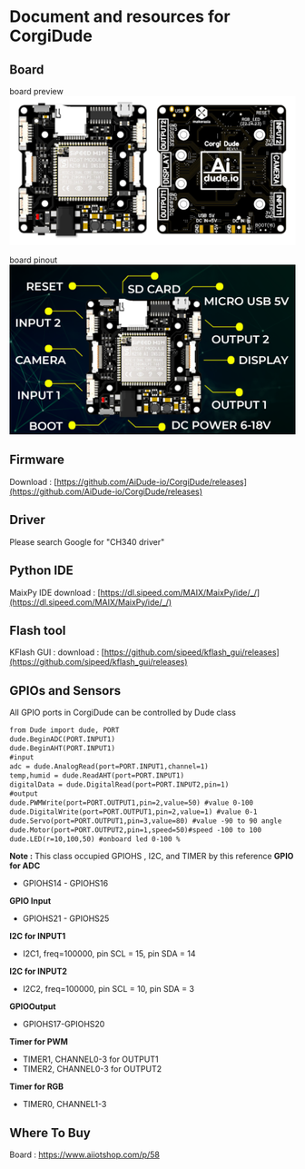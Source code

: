 ﻿# Document and resources for CorgiDude 

## Board 
board preview
<img src="https://github.com/AiDude-io/CorgiDude/blob/master/images/front-back.png?raw=true" width="700">

board pinout
<img src="https://github.com/AiDude-io/CorgiDude/blob/master/images/corgidude-pinout.png?raw=true" width="700">

## Firmware
Download : [https://github.com/AiDude-io/CorgiDude/releases](https://github.com/AiDude-io/CorgiDude/releases)
## Driver
Please search Google for "CH340 driver"
## Python IDE
MaixPy IDE download : [https://dl.sipeed.com/MAIX/MaixPy/ide/_/](https://dl.sipeed.com/MAIX/MaixPy/ide/_/) 
## Flash tool
KFlash GUI : download : [https://github.com/sipeed/kflash_gui/releases](https://github.com/sipeed/kflash_gui/releases)
## GPIOs and Sensors
All GPIO ports in CorgiDude can be controlled by Dude class

    from Dude import dude, PORT
    dude.BeginADC(PORT.INPUT1)
    dude.BeginAHT(PORT.INPUT1)
    #input
    adc = dude.AnalogRead(port=PORT.INPUT1,channel=1)
    temp,humid = dude.ReadAHT(port=PORT.INPUT1)
    digitalData = dude.DigitalRead(port=PORT.INPUT2,pin=1)
    #output
    dude.PWMWrite(port=PORT.OUTPUT1,pin=2,value=50) #value 0-100
    dude.DigitalWrite(port=PORT.OUTPUT1,pin=2,value=1) #value 0-1
    dude.Servo(port=PORT.OUTPUT1,pin=3,value=80) #value -90 to 90 angle
    dude.Motor(port=PORT.OUTPUT2,pin=1,speed=50)#speed -100 to 100
	dude.LED(r=10,100,50) #onboard led 0-100 %
**Note :** This class occupied GPIOHS , I2C, and TIMER by this reference
**GPIO for ADC** 
	

 - GPIOHS14 - GPIOHS16

**GPIO Input**
	

 - GPIOHS21 - GPIOHS25

**I2C for INPUT1**
	

 - I2C1, freq=100000, pin SCL = 15, pin SDA = 14

**I2C for INPUT2**

 - I2C2, freq=100000, pin SCL = 10, pin SDA = 3

**GPIOOutput**
	

 - GPIOHS17-GPIOHS20

**Timer for PWM**
	

 - TIMER1, CHANNEL0-3 for OUTPUT1 	
 - TIMER2, CHANNEL0-3 for OUTPUT2

**Timer for RGB**

 - TIMER0, CHANNEL1-3

## Where To Buy
Board : https://www.aiiotshop.com/p/58
